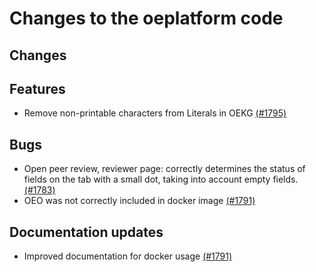 <!--
SPDX-FileCopyrightText: 2025 Jonas Huber <https://github.com/jh-RLI> © Reiner Lemoine Institut

SPDX-License-Identifier: CC0-1.0
-->

# Changes to the oeplatform code

## Changes

## Features

- Remove non-printable characters from Literals in OEKG
  [(#1795)](https://github.com/OpenEnergyPlatform/oeplatform/pull/1795)

## Bugs

- Open peer review, reviewer page: correctly determines the status of fields on
  the tab with a small dot, taking into account empty fields.
  [(#1783)](https://github.com/OpenEnergyPlatform/oeplatform/pull/1783)
- OEO was not correctly included in docker image
  [(#1791)](https://github.com/OpenEnergyPlatform/oeplatform/pull/1791)

## Documentation updates

- Improved documentation for docker usage
  [(#1791)](https://github.com/OpenEnergyPlatform/oeplatform/pull/1791)
